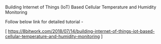 Building Internet of Things (IoT) Based Cellular Temperature and Humidity Monitoring

Follow below link for detailed tutorial - 

[ https://8bitwork.com/2018/07/14/building-internet-of-things-iot-based-cellular-temperature-and-humidity-monitoring ]

